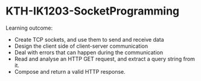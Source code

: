 # KTH-IK1203-SocketProgramming

Learning outcome:

- Create TCP sockets, and use them to send and receive data
- Design the client side of client-server communication
- Deal with errors that can happen during the communication
- Read and analyse an HTTP GET request, and extract a query string from it. 
- Compose and return a valid HTTP response.
